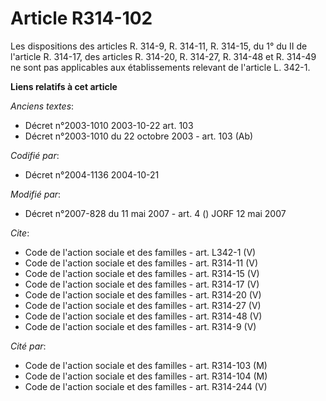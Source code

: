 # Article R314-102

Les dispositions des articles R. 314-9, R. 314-11, R. 314-15, du 1° du II de l'article R. 314-17, des articles R. 314-20, R.
314-27, R. 314-48 et R. 314-49 ne sont pas applicables aux établissements relevant de l'article L. 342-1.

**Liens relatifs à cet article**

_Anciens textes_:

  - Décret n°2003-1010 2003-10-22 art. 103
  - Décret n°2003-1010 du 22 octobre 2003 - art. 103 (Ab)

_Codifié par_:

  - Décret n°2004-1136 2004-10-21

_Modifié par_:

  - Décret n°2007-828 du 11 mai 2007 - art. 4 () JORF 12 mai 2007

_Cite_:

  - Code de l'action sociale et des familles - art. L342-1 (V)
  - Code de l'action sociale et des familles - art. R314-11 (V)
  - Code de l'action sociale et des familles - art. R314-15 (V)
  - Code de l'action sociale et des familles - art. R314-17 (V)
  - Code de l'action sociale et des familles - art. R314-20 (V)
  - Code de l'action sociale et des familles - art. R314-27 (V)
  - Code de l'action sociale et des familles - art. R314-48 (V)
  - Code de l'action sociale et des familles - art. R314-9 (V)

_Cité par_:

  - Code de l'action sociale et des familles - art. R314-103 (M)
  - Code de l'action sociale et des familles - art. R314-104 (M)
  - Code de l'action sociale et des familles - art. R314-244 (V)
